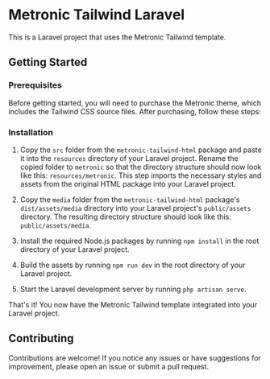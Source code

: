 # Metronic Tailwind Laravel

This is a Laravel project that uses the Metronic Tailwind template.

## Getting Started

### Prerequisites

Before getting started, you will need to purchase the Metronic theme, which includes the Tailwind CSS source files. After purchasing, follow these steps:

### Installation

1. Copy the `src` folder from the `metronic-tailwind-html` package and paste it into the `resources` directory of your Laravel project. Rename the copied folder to `metronic` so that the directory structure should now look like this: `resources/metronic`. This step imports the necessary styles and assets from the original HTML package into your Laravel project.

2. Copy the `media` folder from the `metronic-tailwind-html` package's `dist/assets/media` directory into your Laravel project's `public/assets` directory. The resulting directory structure should look like this: `public/assets/media`.

3. Install the required Node.js packages by running `npm install` in the root directory of your Laravel project.

4. Build the assets by running `npm run dev` in the root directory of your Laravel project.

5. Start the Laravel development server by running `php artisan serve`.

That's it! You now have the Metronic Tailwind template integrated into your Laravel project.

## Contributing

Contributions are welcome! If you notice any issues or have suggestions for improvement, please open an issue or submit a pull request.
